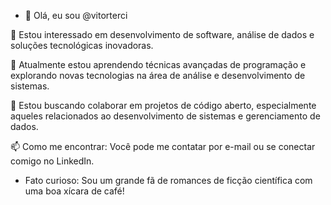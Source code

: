- 👋 Olá, eu sou @vitorterci

👀 Estou interessado em desenvolvimento de software, análise de dados e soluções tecnológicas inovadoras.

🌱 Atualmente estou aprendendo técnicas avançadas de programação e explorando novas tecnologias na área de análise e desenvolvimento de sistemas.

💞️ Estou buscando colaborar em projetos de código aberto, especialmente aqueles relacionados ao desenvolvimento de sistemas e gerenciamento de dados.

📫 Como me encontrar: Você pode me contatar por e-mail ou se conectar comigo no LinkedIn.

* Fato curioso: Sou um grande fã de romances de ficção científica com uma boa xícara de café!
